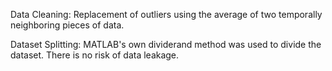 Data Cleaning:
Replacement of outliers using the average of two temporally neighboring pieces of data.

Dataset Splitting:
MATLAB's own dividerand method was used to divide the dataset. There is no risk of data leakage.
